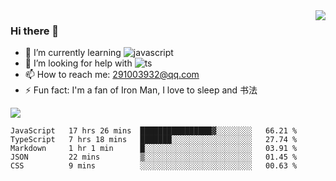 <img align='right' src='https://github-readme-stats.vercel.app/api?username=niaogege&show_icons=true&theme=radical'/>

### Hi there 👋

- 🌱 I’m currently learning ![javascript](https://img.shields.io/badge/javacript-learn-orange)
- 🤔 I’m looking for help with ![ts](https://img.shields.io/badge/ts-learn-yellow)
- 📫 How to reach me: 291003932@qq.com
- ⚡ Fun fact:  I'm a fan of Iron Man, I love to sleep and 书法

![](https://github-readme-stats.vercel.app/api/top-langs/?username=niaogege&layout=compact)

<!--START_SECTION:waka-->
```text
JavaScript   17 hrs 26 mins  ████████████████▓░░░░░░░░   66.21 % 
TypeScript   7 hrs 18 mins   ███████░░░░░░░░░░░░░░░░░░   27.74 % 
Markdown     1 hr 1 min      █░░░░░░░░░░░░░░░░░░░░░░░░   03.91 % 
JSON         22 mins         ▒░░░░░░░░░░░░░░░░░░░░░░░░   01.45 % 
CSS          9 mins          ░░░░░░░░░░░░░░░░░░░░░░░░░   00.63 % 
```
<!--END_SECTION:waka-->
